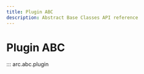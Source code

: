 ```yaml
---
title: Plugin ABC
description: Abstract Base Classes API reference
---
```


# Plugin ABC

::: arc.abc.plugin

